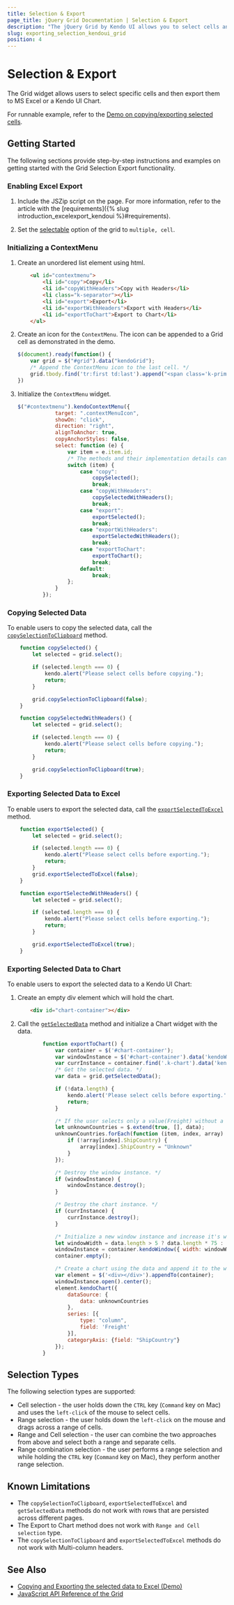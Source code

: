 ```yaml
---
title: Selection & Export
page_title: jQuery Grid Documentation | Selection & Export
description: "The jQuery Grid by Kendo UI allows you to select cells and then export them. This article explains the steps required to configure and use the widget."
slug: exporting_selection_kendoui_grid
position: 4
---
```


# Selection & Export

The Grid widget allows users to select specific cells and then export them to MS Excel or a Kendo UI Chart.

For runnable example, refer to the [Demo on copying/exporting selected cells](https://demos.telerik.com/kendo-ui/grid/selection-export).

## Getting Started

The following sections provide step-by-step instructions and examples on getting started with the Grid Selection Export functionality.

### Enabling Excel Export

1. Include the JSZip script on the page. For more information, refer to the article with the [requirements]({% slug introduction_excelexport_kendoui %}#requirements).

1. Set the [selectable](/api/javascript/ui/grid/configuration/selectable) option of the grid to `multiple, cell`.

### Initializing a ContextMenu

1. Create an unordered list element using html.

    ```html
        <ul id="contextmenu">
            <li id="copy">Copy</li>
            <li id="copyWithHeaders">Copy with Headers</li>
            <li class="k-separator"></li>
            <li id="export">Export</li>
            <li id="exportWithHeaders">Export with Headers</li>
            <li id="exportToChart">Export to Chart</li>
        </ul>
    ```

1. Create an icon for the `ContextMenu`. The icon can be appended to a Grid cell as demonstrated in the demo.

    ```javascript
    $(document).ready(function() {
        var grid = $("#grid").data("kendoGrid");
        /* Append the ContextMenu icon to the last cell. */
        grid.tbody.find('tr:first td:last').append("<span class='k-primary k-bg-primary k-icon k-i-menu contextMenuIcon'></span>");
    })
    ```

1. Initialize the `ContextMenu` widget.

    ```javascript
    $("#contextmenu").kendoContextMenu({
                target: ".contextMenuIcon",
                showOn: "click",
                direction: "right",
                alignToAnchor: true,
                copyAnchorStyles: false,
                select: function (e) {
                    var item = e.item.id;
                    /* The methods and their implementation details can be found in the next section of the article. */
                    switch (item) {
                        case "copy":
                            copySelected();
                            break;
                        case "copyWithHeaders":
                            copySelectedWithHeaders();
                            break;
                        case "export":
                            exportSelected();
                            break;
                        case "exportWithHeaders":
                            exportSelectedWithHeaders();
                            break;
                        case "exportToChart":
                            exportToChart();
                            break;
                        default:
                            break;
                    };
                }
            });
    ```

### Copying Selected Data

To enable users to copy the selected data, call the [`copySelectionToClipboard`](/api/javascript/ui/grid/methods/copyselectiontoclipboard) method.

```javascript
    function copySelected() {
        let selected = grid.select();

        if (selected.length === 0) {
            kendo.alert("Please select cells before copying.");
            return;
        }

        grid.copySelectionToClipboard(false);
    }

    function copySelectedWithHeaders() {
        let selected = grid.select();

        if (selected.length === 0) {
            kendo.alert("Please select cells before copying.");
            return;
        }

        grid.copySelectionToClipboard(true);
    }
```

### Exporting Selected Data to Excel

To enable users to export the selected data, call the [`exportSelectedToExcel`](/api/javascript/ui/grid/methods/exportselectedtoexcel) method.

```javascript
    function exportSelected() {
        let selected = grid.select();

        if (selected.length === 0) {
            kendo.alert("Please select cells before exporting.");
            return;
        }
        grid.exportSelectedToExcel(false);
    }

    function exportSelectedWithHeaders() {
        let selected = grid.select();

        if (selected.length === 0) {
            kendo.alert("Please select cells before exporting.");
            return;
        }

        grid.exportSelectedToExcel(true);
    }
```

### Exporting Selected Data to Chart

To enable users to export the selected data to a Kendo UI Chart:

1. Create an empty div element which will hold the chart.

    ```html
        <div id="chart-container"></div>
    ```

1. Call the [`getSelectedData`](/api/javascript/ui/grid/methods/getselecteddata) method and initialize a Chart widget with the data.

    ```javascript
            function exportToChart() {
                var container = $('#chart-container');
                var windowInstance = $('#chart-container').data('kendoWindow');
                var currInstance = container.find('.k-chart').data('kendoChart');
                /* Get the selected data. */
                var data = grid.getSelectedData();

                if (!data.length) {
                    kendo.alert('Please select cells before exporting.');
                    return;
                }

                /* If the user selects only a value(Freight) without a category(ShipCountry), set the ShipCountry name to Uknown.*/
                let unknownCountries = $.extend(true, [], data);
                unknownCountries.forEach(function (item, index, array) {
                    if (!array[index].ShipCountry) {
                        array[index].ShipCountry = "Unknown"
                    }
                });

                /* Destroy the window instance. */
                if (windowInstance) {
                    windowInstance.destroy();
                }

                /* Destroy the chart instance. */
                if (currInstance) {
                    currInstance.destroy();
                }

                /* Initialize a new window instance and increase it's width for every row that has been selected. This way the chart can fit properly. */
                let windowWidth = data.length > 5 ? data.length * 75 : 500;
                windowInstance = container.kendoWindow({ width: windowWidth }).data('kendoWindow');
                container.empty();

                /* Create a chart using the data and append it to the window. */
                var element = $('<div></div>').appendTo(container);
                windowInstance.open().center();
                element.kendoChart({
                    dataSource: {
                        data: unknownCountries
                    },
                    series: [{
                        type: "column",
                        field: 'Freight'
                    }],
                    categoryAxis: {field: "ShipCountry"}
                });
            }
    ```

## Selection Types

The following selection types are supported:

- Cell selection - the user holds down the `CTRL` key (`Command` key on Mac) and uses the `left-click` of the mouse to select cells.
- Range selection - the user holds down the `left-click` on the mouse and drags across a range of cells.
- Range and Cell selection - the user can combine the two approaches from above and select both a range and separate cells.
- Range combination selection - the user performs a range selection and while holding the `CTRL` key (`Command` key on Mac), they perform another range selection.

## Known Limitations

- The `copySelectionToClipboard`, `exportSelectedToExcel` and `getSelectedData` methods do not work with rows that are persisted across different pages.
- The Export to Chart method does not work with `Range and Cell selection` type.
- The `copySelectionToClipboard` and `exportSelectedToExcel` methods do not work with Multi-column headers.

## See Also

* [Copying and Exporting the selected data to Excel (Demo)](https://demos.telerik.com/kendo-ui/grid/selection-export)
* [JavaScript API Reference of the Grid](/api/javascript/ui/grid)